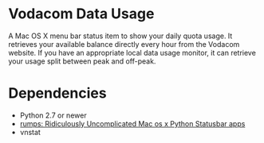 Vodacom Data Usage
==================

A Mac OS X menu bar status item to show your daily quota usage. It retrieves your available balance directly every hour from the Vodacom website. If you have an appropriate local data usage monitor, it can retrieve your usage split between peak and off-peak.

# Dependencies
* Python 2.7 or newer
* [rumps: Ridiculously Uncomplicated Mac os x Python Statusbar apps](https://github.com/jaredks/rumps)
* vnstat
